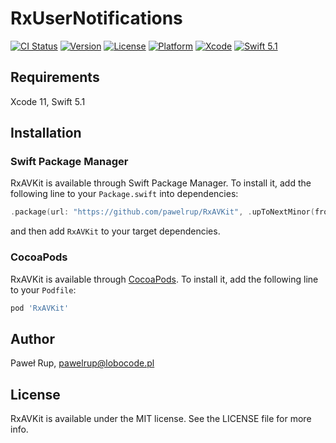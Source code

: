 # RxUserNotifications

[![CI Status](https://img.shields.io/travis/pawelrup/RxAVKit.svg?style=flat)](https://travis-ci.org/pawelrup/RxAVKit)
[![Version](https://img.shields.io/cocoapods/v/RxAVKit.svg?style=flat)](https://cocoapods.org/pods/RxAVKit)
[![License](https://img.shields.io/cocoapods/l/RxAVKit.svg?style=flat)](https://cocoapods.org/pods/RxAVKit)
[![Platform](https://img.shields.io/cocoapods/p/RxAVKit.svg?style=flat)](https://cocoapods.org/pods/RxAVKit)
[![Xcode](https://img.shields.io/badge/Xcode-11.0-lightgray.svg?style=flat&logo=xcode)](https://itunes.apple.com/pl/app/xcode/id497799835?l=pl&mt=12)
[![Swift 5.1](https://img.shields.io/badge/Swift-5.1-orange.svg?style=flat&logo=swift)](https://swift.org/)

## Requirements

Xcode 11, Swift 5.1

## Installation

### Swift Package Manager

RxAVKit is available through Swift Package Manager. To install it, add the following line to your `Package.swift` into dependencies:
```swift
.package(url: "https://github.com/pawelrup/RxAVKit", .upToNextMinor(from: "1.1.0"))
```
and then add `RxAVKit` to your target dependencies.


### CocoaPods

RxAVKit is available through [CocoaPods](https://cocoapods.org). To install
it, add the following line to your `Podfile`:

```ruby
pod 'RxAVKit'
```

## Author

Paweł Rup, pawelrup@lobocode.pl

## License

RxAVKit is available under the MIT license. See the LICENSE file for more info.
